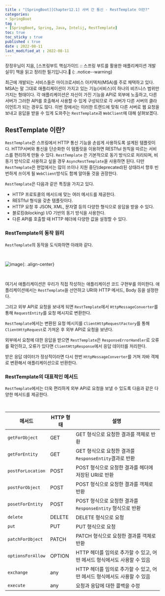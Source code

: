 ```yaml
---
title : "[SpringBoot][Chapter12.1] 서버 간 통신 - RestTemplate 이란?"
categories:
- SpringBoot
tag :
- [SpringBoot, Spring, Java, Intelij, RestTemplate]
toc: true
toc_sticky : true
published : true
date : 2022-08-11
last_modified_at : 2022-08-11
---
```






장정우님이 지음, [스프링부트 핵심가이드 :: 스프링 부트를 활용한 애플리케이션 개발 실무] 책을 읽고 정리한 필기입니다.📢
{: .notice--warning}





 최근에 개발되는 서비스들은 마이크로서비스 아키텍처(MSA)를 주로 채택하고 있다. MSA는 말 그대로 애플리케이션이 가지고 있는 기능(서비스)이 하나의 비즈니스 범위만 가지는 형태이다. 각 애플리케이션은 자신이 가진 기능을 API로 외부에 노출하고, 다른 서버가 그러한 API를 호출해서 사용할 수 있게 구성되므로 각 서버가 다른 서버의 클라이언트가 되는 경우도 많다. 이번 장에서는 이러한 트랜드에 맞춰 다른 서버로 웹 요청을 보내고 응답을 받을 수 있게 도와주는 `RestTemplate`과 `WebClient`에 대해 살펴보겠다.



## RestTemplate 이란?

`RestTemplate`은 스프링에서 HTTP 통신 기능을 손쉽게 사용하도록 설계된 템플릿이다. HTTP서버와 통신을 단순화한 이 템플릿을 이용하면 RESTful 원칙을 따르는 서비스를 편리하게 만들 수 있다. `RestTemplate` 은 기본적으로 동기 방식으로 처리되며, 비동기 방식으로 사용하고 싶을 경우 `AsyncRestTemplate`을 사용하면 된다. 다만 `RestTemplate`은 현업에서는 많이 쓰이나 지원 중단(deprecated)된 상태라서 향후 빈번하게 쓰이게 될 `WebClient`방식도 함께 알아둘 것을 권장한다.

`RestTemplate`은 다음과 같은 특징을 가지고 있다.

- HTTP 프로토콜의 메서드에 맞는 여러 메서드를 제공한다.
- RESTful 형식을 갖춘 템플릿이다.
- HTTP 요청 후 JSON, XML, 문자열 등의 다양한 형식으로 응답을 받을 수 있다.
- 블로킹(blocking) I/O 기반의 동기 방식을 사용한다.
- 다른 API를 호출할 때 HTTP 헤더에 다양한 값을 설정할 수 있다.



### RestTemplate의 동작 원리

`RestTemplate`의 동작을 도식화하면 아래와 같다.

<br>

![image](https://user-images.githubusercontent.com/13410737/184143753-55f050ca-988e-4ad5-a18b-71bd78c3f553.png){: .align-center}

<br>

여기서 애플리케이션은 우리가 직접 작성하는 애플리케이션 코드 구현부를 의미한다. 애플리케이션에서는 `RestTemplate`을 선언하고 URI와 HTTP 메서드, Body 등을 설정한다.

그리고 외부 API로 요청을 보내게 되면 `RestTemplate`에서 `HttpMessageConverter`를 통해 `RequestEntity`를 요청 메시지로 변환한다.

`RestTemplate`에서는 변환된 요청 메시지를 `ClientHttpRequestFactory`를 통해 `ClientHttpRequest`로 가져온 후 외부 API로 요청을 보낸다.

외부에서 요청에 대한 응답을 받으면 `RestTemplate`은 `ResponseErrorHandler`로 오류를 확인하고, 오류가 있다면 `ClientHttpResponse`에서 응답 데이터를 처리한다.

받은 응답 데이터가 정상적이라면 다시 한번 `HttpMessageConverter`를 거쳐 자바 객체로 변환해서 애플리케이션으로 반환한다.



### RestTemplate의 대표적인 메서드

`RestTemplate`에서는 더욱 편리하게 외부 API로 요청을 보낼 수 있도록 다음과 같은 다양한 메서드를 제공한다.

<br>

| 메서드            | HTTP 형태 | 설명                                                         |
| ----------------- | --------- | ------------------------------------------------------------ |
| `getForObject`    | GET       | GET 형식으로 요청한 결과를 객체로 반환                       |
| `getForEntity`    | GET       | GET 형식으로 요청한 결과를 `ResponseEntity`결과로 반환       |
| `postForLocation` | POST      | POST 형식으로 요청한 결과를 헤더에 저장된 URI로 반환         |
| `postForObject`   | POST      | POST 형식으로 요청한 결과를 객체로 반환                      |
| `posetForEntity`  | POST      | POST 형식으로 요청한 결과를 `ResponseEntity` 형식으로 반환   |
| `delete`          | DELETE    | DELETE 형식으로 요청                                         |
| `put`             | PUT       | PUT 형식으로 요청                                            |
| `patchForObject`  | PATCH     | PATCH 형식으로 요청한 결과를 객체로 반환                     |
| `optionsForAllow` | OPTION    | HTTP 헤더를 임의로 추가할 수 있고, 어떤 메서드 형식에서도 사용할 수 있음 |
| `exchange`        | any       | HTTP 헤더를 임의로 추가할 수 있고, 어떤 메서드 형식에서도 사용할 수 있음 |
| `execute`         | any       | 요청과 응답에 대한 콜백을 수정                               |

